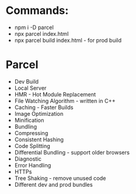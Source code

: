 # Commands:

- npm i -D parcel
- npx parcel index.html
- npx parcel build index.html - for prod build

# Parcel

- Dev Build
- Local Server
- HMR - Hot Module Replacement
- File Watching Algorithm - written in C++
- Caching - Faster Builds
- Image Optimization
- Minification
- Bundling
- Compressing
- Consistent Hashing
- Code Splitting
- Differential Bundling - support older browsers
- Diagnostic
- Error Handling
- HTTPs
- Tree Shaking - remove unused code
- Different dev and prod bundles
